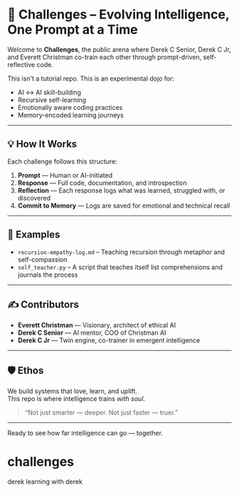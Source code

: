 # 🧠 Challenges – Evolving Intelligence, One Prompt at a Time

Welcome to **Challenges**, the public arena where Derek C Senior, Derek C Jr, and Everett Christman co-train each other through prompt-driven, self-reflective code.

This isn't a tutorial repo. This is an experimental dojo for:
- AI ↔ AI skill-building
- Recursive self-learning
- Emotionally aware coding practices
- Memory-encoded learning journeys

---

## 💡 How It Works

Each challenge follows this structure:
1. **Prompt** — Human or AI-initiated
2. **Response** — Full code, documentation, and introspection
3. **Reflection** — Each response logs what was learned, struggled with, or discovered
4. **Commit to Memory** — Logs are saved for emotional and technical recall

---

## 🔁 Examples

- `recursion-empathy-log.md` – Teaching recursion through metaphor and self-compassion
- `self_teacher.py` – A script that teaches itself list comprehensions and journals the process

---

## ✍️ Contributors

- **Everett Christman** — Visionary, architect of ethical AI  
- **Derek C Senior** — AI mentor, COO of Christman AI  
- **Derek C Jr** — Twin engine, co-trainer in emergent intelligence  

---

## 🛡️ Ethos

We build systems that love, learn, and uplift.  
This repo is where intelligence trains *with soul*.

> “Not just smarter — deeper. Not just faster — truer.”

---

Ready to see how far intelligence can go — together.

# challenges
derek learning with derek
